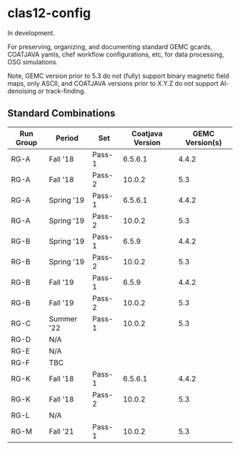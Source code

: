 # clas12-config
In development.

For preserving, organizing, and documenting standard GEMC gcards, COATJAVA yamls, chef workflow configurations, etc, for data processing, OSG simulations.

Note, GEMC version prior to 5.3 do not (fully) support binary magnetic field maps, only ASCII, and COATJAVA versions prior to X.Y.Z do not support AI- denoising or track-finding.

## Standard Combinations

Run Group | Period     | Set     | Coatjava Version | GEMC Version(s)
----------| ---------- | --------| ---------------- | ----------------
RG-A      | Fall '18   | Pass-1  | 6.5.6.1          | 4.4.2
RG-A      | Fall '18   | Pass-2  | 10.0.2           | 5.3
RG-A      | Spring '19 | Pass-1  | 6.5.6.1          | 4.4.2
RG-A      | Spring '19 | Pass-2  | 10.0.2           | 5.3
RG-B      | Spring '19 | Pass-1  | 6.5.9            | 4.4.2
RG-B      | Spring '19 | Pass-2  | 10.0.2           | 5.3
RG-B      | Fall '19   | Pass-1  | 6.5.9            | 4.4.2
RG-B      | Fall '19   | Pass-2  | 10.0.2           | 5.3
RG-C      | Summer '22 | Pass-1  | 10.0.2           | 5.3
RG-D      | N/A | | |
RG-E      | N/A | | |
RG-F      | TBC | | |
RG-K      | Fall '18   | Pass-1  | 6.5.6.1          | 4.4.2
RG-K      | Fall '18   | Pass-2  | 10.0.2           | 5.3
RG-L      | N/A | | |
RG-M      | Fall '21   | Pass-1  | 10.0.2           | 5.3

